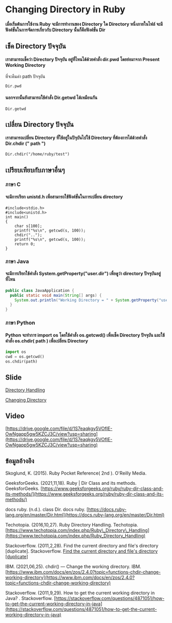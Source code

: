 # Changing Directory in Ruby

#### เมื่อเริ่มต้นการใช้งาน Ruby จะมีการทำงานของ Directory ใด Directory หนึ่งภายในไฟล์ จะมีฟังค์ชั่นในการจัดการเกี่ยวกับ Directory นั้นก็คือฟังค์ชั่น Dir

## **เช็ค Directory ปัจจุบัน**

#### เราสามารถเช็คว่า Directory ปัจจุบัน อยู่ที่ไหนได้ด้วยคำสั่ง dir.pwd โดยย่อมาจาก Present Working Directory&#x20;

ที่จะคืนค่า path ปัจจุบัน

```
Dir.pwd
```

#### นอกจากนั้นยังสามารถใช้คำสั่ง Dir.getwd ได้เหมือนกัน

```
Dir.getwd
```

## เปลี่ยน Directory ปัจจุบัน

#### เราสามารถเปลี่ยน Directory ที่ใช้อยู่ในปัจุบันไปใช้ Directory ที่ต้องการได้ด้วยคำสั่ง Dir.chdir (" path ")

```
Dir.chdir("/home/ruby/test")
```

## เปรียบเทียบกับภาษาอื่นๆ

### ภาษา C

#### จะมีการเรียก unistd.h เพื่อสามารถใช้ฟังค์ชั่นในการเปลี่ยน directory&#x20;

```
#include<stdio.h> 
#include<unistd.h> 
int main() 
{ 
    char s[100]; 
    printf("%s\n", getcwd(s, 100)); 
    chdir(".."); 
    printf("%s\n", getcwd(s, 100)); 
    return 0; 
} 
```

### ภาษา Java&#x20;

#### จะมีการเรียกใช้คำสั่ง System.getProperty("user.dir") เพื่อดูว่า directory ปัจจุบันอยู่ที่ไหน

```java
public class JavaApplication {
  public static void main(String[] args) {
    System.out.println("Working Directory = " + System.getProperty("user.dir"));
  }
}
```

### ภาษา Python&#x20;

#### Python จะทำการ import os โดยใช้คำสั่ง os.getcwd() เพื่อเช็ค Directory ปัจจุบัน และใช้คำสั่ง os.chdir( path ) เพื่อเปลี่ยน Directory

```python
import os
cwd = os.getcwd()
os.chdir(path)
```

## Slide
[Directory Handling](https://drive.google.com/file/d/15zCwo99zdBPanqBuD1yQmf9L_6gcdrpG/view?usp=sharing)

[Changing Directory](https://drive.google.com/file/d/10cdV5I0ejlBnO54zz7EJQb302A5_mhf8/view?usp=sharing)

## Video

[https://drive.google.com/file/d/1S7eaqkgy5VOfIE-OwNgapp5gw5KZCJ3C/view?usp=sharing](https://drive.google.com/file/d/1S7eaqkgy5VOfIE-OwNgapp5gw5KZCJ3C/view?usp=sharing)

## ข้อมูลอ้างอิง

Skoglund, K. (2015). Ruby Pocket Reference( 2nd ). O'Reilly Media.

GeeksforGeeks. (2021,11,18). Ruby | Dir Class and its methods. GeeksforGeeks. [https://www.geeksforgeeks.org/ruby/ruby-dir-class-and-its-methods/](https://www.geeksforgeeks.org/ruby/ruby-dir-class-and-its-methods/)

docs ruby. (n.d.). class Dir. docs ruby. [https://docs.ruby-lang.org/en/master/Dir.html](https://docs.ruby-lang.org/en/master/Dir.html)

Techotopia. (2016,10,27). Ruby Directory Handling. Techotopia. [https://www.techotopia.com/index.php/Ruby\_Directory\_Handling](https://www.techotopia.com/index.php/Ruby_Directory_Handling)

Stackoverflow. (2011,2,28). Find the current directory and file's directory \[duplicate]. Stackoverflow. [Find the current directory and file's directory \[duplicate\]](https://stackoverflow.com/questions/5137497/find-the-current-directory-and-files-directory)

IBM. (2021,06,25). chdir() — Change the working directory. IBM. [https://www.ibm.com/docs/en/zos/2.4.0?topic=functions-chdir-change-working-directory](https://www.ibm.com/docs/en/zos/2.4.0?topic=functions-chdir-change-working-directory)

Stackoverflow. (2011,9,29). How to get the current working directory in Java? . Stackoverflow. [https://stackoverflow.com/questions/4871051/how-to-get-the-current-working-directory-in-java](https://stackoverflow.com/questions/4871051/how-to-get-the-current-working-directory-in-java)
